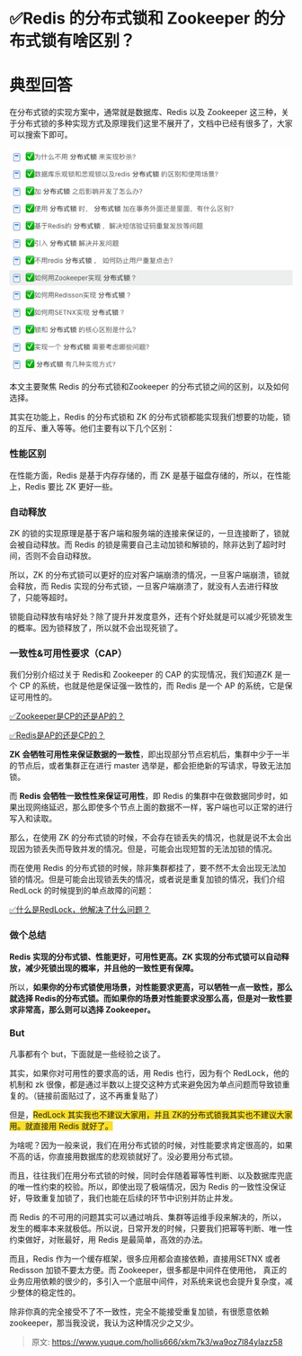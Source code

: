 # ✅Redis 的分布式锁和 Zookeeper 的分布式锁有啥区别？

# 典型回答


在分布式锁的实现方案中，通常就是数据库、Redis 以及 Zookeeper 这三种，关于分布式锁的多种实现方式及原理我们这里不展开了，文档中已经有很多了，大家可以搜索下即可。



![1720861240049-1e35dc63-03d7-4794-ac11-a216ffa495b0.png](./img/hbMHY0JGHEEZya0E/1720861240049-1e35dc63-03d7-4794-ac11-a216ffa495b0-653398.png)



本文主要聚焦 Redis 的分布式锁和Zookeeper 的分布式锁之间的区别，以及如何选择。



其实在功能上，Redis 的分布式锁和 ZK 的分布式锁都能实现我们想要的功能，锁的互斥、重入等等。他们主要有以下几个区别：



### 性能区别


在性能方面，Redis 是基于内存存储的，而 ZK 是基于磁盘存储的，所以，在性能上，Redis 要比 ZK 更好一些。





### 自动释放


ZK 的锁的实现原理是基于客户端和服务端的连接来保证的，一旦连接断了，锁就会被自动释放。而 Redis 的锁是需要自己主动加锁和解锁的，除非达到了超时时间，否则不会自动释放。



所以，ZK 的分布式锁可以更好的应对客户端崩溃的情况，一旦客户端崩溃，锁就会释放，而 Redis 实现的分布式锁，一旦客户端崩溃了，就没有人去进行释放了，只能等超时。



锁能自动释放有啥好处？除了提升并发度意外，还有个好处就是可以减少死锁发生的概率。因为锁释放了，所以就不会出现死锁了。



### 一致性&可用性要求（CAP）


我们分别介绍过关于 Redis和 Zookeeper 的 CAP 的实现情况，我们知道ZK 是一个 CP 的系统，也就是他是保证强一致性的，而 Redis 是一个 AP 的系统，它是保证可用性的。



[✅Zookeeper是CP的还是AP的？](https://www.yuque.com/hollis666/xkm7k3/lxznb86av97adwt6)



[✅Redis是AP的还是CP的？](https://www.yuque.com/hollis666/xkm7k3/uwx1gops5gfdv9wu)



**ZK 会牺牲可用性来保证数据的一致性**，即出现部分节点宕机后，集群中少于一半的节点后，或者集群正在进行 master 选举是，都会拒绝新的写请求，导致无法加锁。



而 **Redis 会牺牲一致性性来保证可用性**，即 Redis 的集群中在做数据同步时，如果出现网络延迟，那么即使多个节点上面的数据不一样，客户端也可以正常的进行写入和读取。



那么，在使用 ZK 的分布式锁的时候，不会存在锁丢失的情况，也就是说不太会出现因为锁丢失而导致并发的情况。但是，可能会出现短暂的无法加锁的情况。



而在使用 Redis 的分布式锁的时候，除非集群都挂了，要不然不太会出现无法加锁的情况。但是可能会出现锁丢失的情况，或者说是重复加锁的情况，我们介绍 RedLock 的时候提到的单点故障的问题：



[✅什么是RedLock，他解决了什么问题？](https://www.yuque.com/hollis666/xkm7k3/lxzg0ubs2xpvenxw)





### 做个总结


**Redis 实现的分布式锁、性能更好，可用性更高。ZK 实现的分布式锁可以自动释放，减少死锁出现的概率，并且他的一致性更有保障。**



所以，**如果你的分布式锁使用场景，对性能要求更高，可以牺牲一点一致性，那么就选择 Redis的分布式锁。而如果你的场景对性能要求没那么高，但是对一致性要求非常高，那么则可以选择 Zookeeper。**



### But


凡事都有个 but，下面就是一些经验之谈了。



其实，如果你对可用性的要求高的话，用 Redis 也行，因为有个 RedLock，他的机制和 zk 很像，都是通过半数以上提交这种方式来避免因为单点问题而导致锁重复的。（链接前面贴过了，这不再重复贴了）



但是，<font style="background-color:#FBDE28;">RedLock 其实我也不建议大家用，并且 ZK的分布式锁我其实也不建议大家用。就直接用 Redis 就好了。</font>



为啥呢？因为一般来说，我们在用分布式锁的时候，对性能要求肯定很高的，如果不高的话，你直接用数据库的悲观锁就好了。没必要用分布式锁。



而且，往往我们在用分布式锁的时候，同时会伴随着幂等性判断、以及数据库兜底的唯一性约束的校验。所以，即使出现了极端情况，因为 Redis 的一致性没保证好，导致重复加锁了，我们也能在后续的环节中识别并防止并发。



而 Redis 的不可用的问题其实可以通过哨兵、集群等运维手段来解决的，所以，发生的概率本来就极低。所以说，日常开发的时候，只要我们把幂等判断、唯一性约束做好，对账最好，用 Redis 是最简单，高效的办法。



而且，Redis 作为一个缓存框架，很多应用都会直接依赖，直接用SETNX 或者 Redisson 加锁不要太方便。而 Zookeeper，很多都是中间件在使用他， 真正的业务应用依赖的很少的，多引入一个底层中间件，对系统来说也会提升复杂度，减少整体的稳定性的。



除非你真的完全接受不了不一致性，完全不能接受重复加锁，有很愿意依赖 zookeeper，那当我没说，我认为这种情况少之又少。







> 原文: <https://www.yuque.com/hollis666/xkm7k3/wa9oz7l84ylazz58>